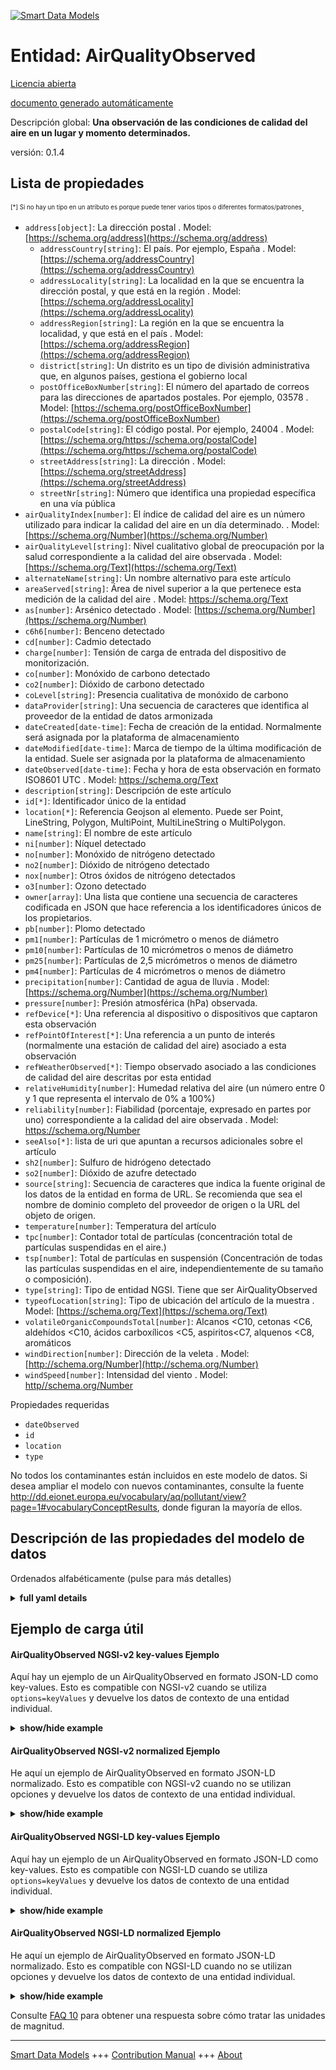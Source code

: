 <!-- 10-Header -->  
[![Smart Data Models](https://smartdatamodels.org/wp-content/uploads/2022/01/SmartDataModels_logo.png "Logo")](https://smartdatamodels.org)  
Entidad: AirQualityObserved  
===========================<!-- /10-Header -->  
<!-- 15-License -->  
[Licencia abierta](https://github.com/smart-data-models//dataModel.Environment/blob/master/AirQualityObserved/LICENSE.md)  
[documento generado automáticamente](https://docs.google.com/presentation/d/e/2PACX-1vTs-Ng5dIAwkg91oTTUdt8ua7woBXhPnwavZ0FxgR8BsAI_Ek3C5q97Nd94HS8KhP-r_quD4H0fgyt3/pub?start=false&loop=false&delayms=3000#slide=id.gb715ace035_0_60)  
<!-- /15-License -->  
<!-- 20-Description -->  
Descripción global: **Una observación de las condiciones de calidad del aire en un lugar y momento determinados.**  
versión: 0.1.4  
<!-- /20-Description -->  
<!-- 30-PropertiesList -->  

## Lista de propiedades  

<sup><sub>[*] Si no hay un tipo en un atributo es porque puede tener varios tipos o diferentes formatos/patrones</sub></sup>.  
- `address[object]`: La dirección postal  . Model: [https://schema.org/address](https://schema.org/address)	- `addressCountry[string]`: El país. Por ejemplo, España  . Model: [https://schema.org/addressCountry](https://schema.org/addressCountry)  
	- `addressLocality[string]`: La localidad en la que se encuentra la dirección postal, y que está en la región  . Model: [https://schema.org/addressLocality](https://schema.org/addressLocality)  
	- `addressRegion[string]`: La región en la que se encuentra la localidad, y que está en el país  . Model: [https://schema.org/addressRegion](https://schema.org/addressRegion)  
	- `district[string]`: Un distrito es un tipo de división administrativa que, en algunos países, gestiona el gobierno local    
	- `postOfficeBoxNumber[string]`: El número del apartado de correos para las direcciones de apartados postales. Por ejemplo, 03578  . Model: [https://schema.org/postOfficeBoxNumber](https://schema.org/postOfficeBoxNumber)  
	- `postalCode[string]`: El código postal. Por ejemplo, 24004  . Model: [https://schema.org/https://schema.org/postalCode](https://schema.org/https://schema.org/postalCode)  
	- `streetAddress[string]`: La dirección  . Model: [https://schema.org/streetAddress](https://schema.org/streetAddress)  
	- `streetNr[string]`: Número que identifica una propiedad específica en una vía pública    
- `airQualityIndex[number]`: El índice de calidad del aire es un número utilizado para indicar la calidad del aire en un día determinado.  . Model: [https://schema.org/Number](https://schema.org/Number)- `airQualityLevel[string]`: Nivel cualitativo global de preocupación por la salud correspondiente a la calidad del aire observada  . Model: [https://schema.org/Text](https://schema.org/Text)- `alternateName[string]`: Un nombre alternativo para este artículo  - `areaServed[string]`: Área de nivel superior a la que pertenece esta medición de la calidad del aire  . Model: [https://schema.org/Text ](https://schema.org/Text )- `as[number]`: Arsénico detectado  . Model: [https://schema.org/Number](https://schema.org/Number)- `c6h6[number]`: Benceno detectado  - `cd[number]`: Cadmio detectado  - `charge[number]`: Tensión de carga de entrada del dispositivo de monitorización.  - `co[number]`: Monóxido de carbono detectado  - `co2[number]`: Dióxido de carbono detectado  - `coLevel[string]`: Presencia cualitativa de monóxido de carbono  - `dataProvider[string]`: Una secuencia de caracteres que identifica al proveedor de la entidad de datos armonizada  - `dateCreated[date-time]`: Fecha de creación de la entidad. Normalmente será asignada por la plataforma de almacenamiento  - `dateModified[date-time]`: Marca de tiempo de la última modificación de la entidad. Suele ser asignada por la plataforma de almacenamiento  - `dateObserved[date-time]`: Fecha y hora de esta observación en formato ISO8601 UTC  . Model: [https://schema.org/Text ](https://schema.org/Text )- `description[string]`: Descripción de este artículo  - `id[*]`: Identificador único de la entidad  - `location[*]`: Referencia Geojson al elemento. Puede ser Point, LineString, Polygon, MultiPoint, MultiLineString o MultiPolygon.  - `name[string]`: El nombre de este artículo  - `ni[number]`: Níquel detectado  - `no[number]`: Monóxido de nitrógeno detectado  - `no2[number]`: Dióxido de nitrógeno detectado  - `nox[number]`: Otros óxidos de nitrógeno detectados  - `o3[number]`: Ozono detectado  - `owner[array]`: Una lista que contiene una secuencia de caracteres codificada en JSON que hace referencia a los identificadores únicos de los propietarios.  - `pb[number]`: Plomo detectado  - `pm1[number]`: Partículas de 1 micrómetro o menos de diámetro  - `pm10[number]`: Partículas de 10 micrómetros o menos de diámetro  - `pm25[number]`: Partículas de 2,5 micrómetros o menos de diámetro  - `pm4[number]`: Partículas de 4 micrómetros o menos de diámetro  - `precipitation[number]`: Cantidad de agua de lluvia  . Model: [https://schema.org/Number](https://schema.org/Number)- `pressure[number]`: Presión atmosférica (hPa) observada.  - `refDevice[*]`: Una referencia al dispositivo o dispositivos que captaron esta observación  - `refPointOfInterest[*]`: Una referencia a un punto de interés (normalmente una estación de calidad del aire) asociado a esta observación  - `refWeatherObserved[*]`:  Tiempo observado asociado a las condiciones de calidad del aire descritas por esta entidad  - `relativeHumidity[number]`: Humedad relativa del aire (un número entre 0 y 1 que representa el intervalo de 0% a 100%)  - `reliability[number]`: Fiabilidad (porcentaje, expresado en partes por uno) correspondiente a la calidad del aire observada  . Model: [https://schema.org/Number ](https://schema.org/Number )- `seeAlso[*]`: lista de uri que apuntan a recursos adicionales sobre el artículo  - `sh2[number]`: Sulfuro de hidrógeno detectado  - `so2[number]`: Dióxido de azufre detectado  - `source[string]`: Secuencia de caracteres que indica la fuente original de los datos de la entidad en forma de URL. Se recomienda que sea el nombre de dominio completo del proveedor de origen o la URL del objeto de origen.  - `temperature[number]`: Temperatura del artículo  - `tpc[number]`: Contador total de partículas (concentración total de partículas suspendidas en el aire.)  - `tsp[number]`: Total de partículas en suspensión (Concentración de todas las partículas suspendidas en el aire, independientemente de su tamaño o composición).  - `type[string]`: Tipo de entidad NGSI. Tiene que ser AirQualityObserved  - `typeofLocation[string]`: Tipo de ubicación del artículo de la muestra  . Model: [https://schema.org/Text](https://schema.org/Text)- `volatileOrganicCompoundsTotal[number]`: Alcanos <C10, cetonas <C6, aldehídos <C10, ácidos carboxílicos <C5, aspiritos<C7, alquenos <C8, aromáticos  - `windDirection[number]`: Dirección de la veleta  . Model: [http://schema.org/Number](http://schema.org/Number)- `windSpeed[number]`: Intensidad del viento  . Model: [http//schema.org/Number](http//schema.org/Number)<!-- /30-PropertiesList -->  
<!-- 35-RequiredProperties -->  
Propiedades requeridas  
- `dateObserved`  - `id`  - `location`  - `type`  <!-- /35-RequiredProperties -->  
<!-- 40-NotesYaml -->  
No todos los contaminantes están incluidos en este modelo de datos. Si desea ampliar el modelo con nuevos contaminantes, consulte la fuente http://dd.eionet.europa.eu/vocabulary/aq/pollutant/view?page=1#vocabularyConceptResults, donde figuran la mayoría de ellos.  
<!-- /40-NotesYaml -->  
<!-- 50-DataModelHeader -->  
## Descripción de las propiedades del modelo de datos  
Ordenados alfabéticamente (pulse para más detalles)  
<!-- /50-DataModelHeader -->  
<!-- 60-ModelYaml -->  
<details><summary><strong>full yaml details</strong></summary>    
```yaml  
AirQualityObserved:    
  description: An observation of air quality conditions at a certain place and time.    
  properties:    
    address:    
      description: The mailing address    
      properties:    
        addressCountry:    
          description: 'The country. For example, Spain'    
          type: string    
          x-ngsi:    
            model: https://schema.org/addressCountry    
            type: Property    
        addressLocality:    
          description: 'The locality in which the street address is, and which is in the region'    
          type: string    
          x-ngsi:    
            model: https://schema.org/addressLocality    
            type: Property    
        addressRegion:    
          description: 'The region in which the locality is, and which is in the country'    
          type: string    
          x-ngsi:    
            model: https://schema.org/addressRegion    
            type: Property    
        district:    
          description: 'A district is a type of administrative division that, in some countries, is managed by the local government'    
          type: string    
          x-ngsi:    
            type: Property    
        postOfficeBoxNumber:    
          description: 'The post office box number for PO box addresses. For example, 03578'    
          type: string    
          x-ngsi:    
            model: https://schema.org/postOfficeBoxNumber    
            type: Property    
        postalCode:    
          description: 'The postal code. For example, 24004'    
          type: string    
          x-ngsi:    
            model: https://schema.org/https://schema.org/postalCode    
            type: Property    
        streetAddress:    
          description: The street address    
          type: string    
          x-ngsi:    
            model: https://schema.org/streetAddress    
            type: Property    
        streetNr:    
          description: Number identifying a specific property on a public street    
          type: string    
          x-ngsi:    
            type: Property    
      type: object    
      x-ngsi:    
        model: https://schema.org/address    
        type: Property    
    airQualityIndex:    
      description: Air quality index is a number used to report the quality of the air on any given day    
      minimum: 0    
      type: number    
      x-ngsi:    
        model: https://schema.org/Number    
        type: Property    
    airQualityLevel:    
      description: Overall qualitative level of health concern corresponding to the air quality observed    
      minLength: 2    
      type: string    
      x-ngsi:    
        model: https://schema.org/Text    
        type: Property    
    alternateName:    
      description: An alternative name for this item    
      type: string    
      x-ngsi:    
        type: Property    
    areaServed:    
      description: Higher level area to which this air quality measurement belongs to    
      type: string    
      x-ngsi:    
        model: 'https://schema.org/Text '    
        type: Property    
    as:    
      description: Arsenic detected    
      minimum: 0    
      type: number    
      x-ngsi:    
        model: https://schema.org/Number    
        type: Property    
    c6h6:    
      description: Benzene detected    
      minimum: 0    
      type: number    
      x-ngsi:    
        type: Property    
    cd:    
      description: Cadmium detected    
      minimum: 0    
      type: number    
      x-ngsi:    
        type: Property    
    charge:    
      description: Input charging voltage of the monitoring device.    
      minimum: 0    
      type: number    
      x-ngsi:    
        type: Property    
    co:    
      description: Carbon Monoxide detected    
      minimum: 0    
      type: number    
      x-ngsi:    
        type: Property    
    co2:    
      description: Carbon Dioxide detected    
      minimum: 0    
      type: number    
      x-ngsi:    
        type: Property    
    coLevel:    
      description: Qualitative Carbon Monoxide presence    
      type: string    
      x-ngsi:    
        type: Property    
    dataProvider:    
      description: A sequence of characters identifying the provider of the harmonised data entity    
      type: string    
      x-ngsi:    
        type: Property    
    dateCreated:    
      description: Entity creation timestamp. This will usually be allocated by the storage platform    
      format: date-time    
      type: string    
      x-ngsi:    
        type: Property    
    dateModified:    
      description: Timestamp of the last modification of the entity. This will usually be allocated by the storage platform    
      format: date-time    
      type: string    
      x-ngsi:    
        type: Property    
    dateObserved:    
      description: The date and time of this observation in ISO8601 UTCformat    
      format: date-time    
      type: string    
      x-ngsi:    
        model: 'https://schema.org/Text '    
        type: Property    
    description:    
      description: A description of this item    
      type: string    
      x-ngsi:    
        type: Property    
    id:    
      anyOf:    
        - description: Identifier format of any NGSI entity    
          maxLength: 256    
          minLength: 1    
          pattern: ^[\w\-\.\{\}\$\+\*\[\]`|~^@!,:\\]+$    
          type: string    
          x-ngsi:    
            type: Property    
        - description: Identifier format of any NGSI entity    
          format: uri    
          type: string    
          x-ngsi:    
            type: Property    
      description: Unique identifier of the entity    
      x-ngsi:    
        type: Relationship    
    location:    
      description: 'Geojson reference to the item. It can be Point, LineString, Polygon, MultiPoint, MultiLineString or MultiPolygon'    
      oneOf:    
        - description: Geojson reference to the item. Point    
          properties:    
            bbox:    
              items:    
                type: number    
              minItems: 4    
              type: array    
            coordinates:    
              items:    
                type: number    
              minItems: 2    
              type: array    
            type:    
              enum:    
                - Point    
              type: string    
          required:    
            - type    
            - coordinates    
          title: GeoJSON Point    
          type: object    
          x-ngsi:    
            type: GeoProperty    
        - description: Geojson reference to the item. LineString    
          properties:    
            bbox:    
              items:    
                type: number    
              minItems: 4    
              type: array    
            coordinates:    
              items:    
                items:    
                  type: number    
                minItems: 2    
                type: array    
              minItems: 2    
              type: array    
            type:    
              enum:    
                - LineString    
              type: string    
          required:    
            - type    
            - coordinates    
          title: GeoJSON LineString    
          type: object    
          x-ngsi:    
            type: GeoProperty    
        - description: Geojson reference to the item. Polygon    
          properties:    
            bbox:    
              items:    
                type: number    
              minItems: 4    
              type: array    
            coordinates:    
              items:    
                items:    
                  items:    
                    type: number    
                  minItems: 2    
                  type: array    
                minItems: 4    
                type: array    
              type: array    
            type:    
              enum:    
                - Polygon    
              type: string    
          required:    
            - type    
            - coordinates    
          title: GeoJSON Polygon    
          type: object    
          x-ngsi:    
            type: GeoProperty    
        - description: Geojson reference to the item. MultiPoint    
          properties:    
            bbox:    
              items:    
                type: number    
              minItems: 4    
              type: array    
            coordinates:    
              items:    
                items:    
                  type: number    
                minItems: 2    
                type: array    
              type: array    
            type:    
              enum:    
                - MultiPoint    
              type: string    
          required:    
            - type    
            - coordinates    
          title: GeoJSON MultiPoint    
          type: object    
          x-ngsi:    
            type: GeoProperty    
        - description: Geojson reference to the item. MultiLineString    
          properties:    
            bbox:    
              items:    
                type: number    
              minItems: 4    
              type: array    
            coordinates:    
              items:    
                items:    
                  items:    
                    type: number    
                  minItems: 2    
                  type: array    
                minItems: 2    
                type: array    
              type: array    
            type:    
              enum:    
                - MultiLineString    
              type: string    
          required:    
            - type    
            - coordinates    
          title: GeoJSON MultiLineString    
          type: object    
          x-ngsi:    
            type: GeoProperty    
        - description: Geojson reference to the item. MultiLineString    
          properties:    
            bbox:    
              items:    
                type: number    
              minItems: 4    
              type: array    
            coordinates:    
              items:    
                items:    
                  items:    
                    items:    
                      type: number    
                    minItems: 2    
                    type: array    
                  minItems: 4    
                  type: array    
                type: array    
              type: array    
            type:    
              enum:    
                - MultiPolygon    
              type: string    
          required:    
            - type    
            - coordinates    
          title: GeoJSON MultiPolygon    
          type: object    
          x-ngsi:    
            type: GeoProperty    
      x-ngsi:    
        type: GeoProperty    
    name:    
      description: The name of this item    
      type: string    
      x-ngsi:    
        type: Property    
    ni:    
      description: 'Nickel detected '    
      minimum: 0    
      type: number    
      x-ngsi:    
        type: Property    
    no:    
      description: Nitrogen monoxide detected    
      minimum: 0    
      type: number    
      x-ngsi:    
        type: Property    
    no2:    
      description: Nitrogen dioxide detected    
      minimum: 0    
      type: number    
      x-ngsi:    
        type: Property    
    nox:    
      description: Other Nitrogen oxides detected    
      minimum: 0    
      type: number    
      x-ngsi:    
        type: Property    
    o3:    
      description: 'Ozone detected '    
      minimum: 0    
      type: number    
      x-ngsi:    
        type: Property    
    owner:    
      description: A List containing a JSON encoded sequence of characters referencing the unique Ids of the owner(s)    
      items:    
        anyOf:    
          - description: Identifier format of any NGSI entity    
            maxLength: 256    
            minLength: 1    
            pattern: ^[\w\-\.\{\}\$\+\*\[\]`|~^@!,:\\]+$    
            type: string    
            x-ngsi:    
              type: Property    
          - description: Identifier format of any NGSI entity    
            format: uri    
            type: string    
            x-ngsi:    
              type: Property    
        description: Unique identifier of the entity    
        x-ngsi:    
          type: Relationship    
      type: array    
      x-ngsi:    
        type: Property    
    pb:    
      description: 'Lead detected   '    
      minimum: 0    
      type: number    
      x-ngsi:    
        type: Property    
    pm1:    
      description: Particulate matter 1 micrometers or less in diameter    
      type: number    
      x-ngsi:    
        type: Property    
    pm10:    
      description: Particulate matter 10 micrometers or less in diameter    
      minimum: 0    
      type: number    
      x-ngsi:    
        type: Property    
    pm25:    
      description: Particulate matter 2.5 micrometers or less in diameter    
      minimum: 0    
      type: number    
      x-ngsi:    
        type: Property    
    pm4:    
      description: Particulate matter 4 micrometers or less in diameter    
      minimum: 0    
      type: number    
      x-ngsi:    
        type: Property    
    precipitation:    
      description: Amount of water rain    
      minimum: 0    
      type: number    
      x-ngsi:    
        model: https://schema.org/Number    
        type: Property    
        units: Liters per square meter    
    pressure:    
      description: Atmospheric pressure (hPa) observed.    
      minimum: 0    
      type: number    
      x-ngsi:    
        type: Property    
    refDevice:    
      anyOf:    
        - description: Identifier format of any NGSI entity    
          maxLength: 256    
          minLength: 1    
          pattern: ^[\w\-\.\{\}\$\+\*\[\]`|~^@!,:\\]+$    
          type: string    
          x-ngsi:    
            type: Property    
        - description: Identifier format of any NGSI entity    
          format: uri    
          type: string    
          x-ngsi:    
            type: Property    
      description: A reference to the device(s) which captured this observation    
      x-ngsi:    
        type: Relationship    
    refPointOfInterest:    
      anyOf:    
        - description: Identifier format of any NGSI entity    
          maxLength: 256    
          minLength: 1    
          pattern: ^[\w\-\.\{\}\$\+\*\[\]`|~^@!,:\\]+$    
          type: string    
          x-ngsi:    
            type: Property    
        - description: Identifier format of any NGSI entity    
          format: uri    
          type: string    
          x-ngsi:    
            type: Property    
      description: A reference to a point of interest (usually an air quality station) associated to this observation    
      x-ngsi:    
        type: Relationship    
    refWeatherObserved:    
      anyOf:    
        - description: Identifier format of any NGSI entity    
          maxLength: 256    
          minLength: 1    
          pattern: ^[\w\-\.\{\}\$\+\*\[\]`|~^@!,:\\]+$    
          type: string    
          x-ngsi:    
            type: Property    
        - description: Identifier format of any NGSI entity    
          format: uri    
          type: string    
          x-ngsi:    
            type: Property    
      description: ' Weather observed associated to the air quality conditions described by this entity'    
      x-ngsi:    
        type: Relationship    
    relativeHumidity:    
      description: Relative Humidity of the air (a number between 0 and 1 representing the range of 0% to 100%)    
      maximum: 1    
      minimum: 0    
      type: number    
      x-ngsi:    
        type: Property    
    reliability:    
      description: 'Reliability (percentage, expressed in parts per one) corresponding to the air quality observed'    
      maximum: 1.0    
      minimum: 0    
      type: number    
      x-ngsi:    
        model: 'https://schema.org/Number '    
        type: Property    
    seeAlso:    
      description: list of uri pointing to additional resources about the item    
      oneOf:    
        - items:    
            format: uri    
            type: string    
          minItems: 1    
          type: array    
        - format: uri    
          type: string    
      x-ngsi:    
        type: Property    
    sh2:    
      description: Hydrogen sulfide detected    
      minimum: 0    
      type: number    
      x-ngsi:    
        type: Property    
    so2:    
      description: Sulfur dioxide detected    
      minimum: 0    
      type: number    
      x-ngsi:    
        type: Property    
    source:    
      description: 'A sequence of characters giving the original source of the entity data as a URL. Recommended to be the fully qualified domain name of the source provider, or the URL to the source object'    
      type: string    
      x-ngsi:    
        type: Property    
    temperature:    
      description: Temperature of the item    
      type: number    
      x-ngsi:    
        type: Property    
    tpc:    
      description: Total Particulate Counter (Total concentration of particles suspended in the air.)    
      minimum: 0    
      type: number    
      x-ngsi:    
        type: Property    
    tsp:    
      description: Total Suspended Particles (Concentration of all airborne particles regardless of their size or composition.)    
      minimum: 0    
      type: number    
      x-ngsi:    
        type: Property    
    type:    
      description: NGSI Entity type. It has to be AirQualityObserved    
      enum:    
        - AirQualityObserved    
      type: string    
      x-ngsi:    
        type: Property    
    typeofLocation:    
      description: Type of location of the sampled item    
      enum:    
        - indoor    
        - outdoor    
      type: string    
      x-ngsi:    
        model: https://schema.org/Text    
        type: Property    
    volatileOrganicCompoundsTotal:    
      description: 'Alkanes <C10, ketones <C6, aldehydes <C10, carboxylic acids <C5, aspirits<C7, Alkenes <C8, Aromatics'    
      minimum: 0    
      type: number    
      x-ngsi:    
        type: Property    
    windDirection:    
      description: Direction of the weather vane    
      maximum: 180    
      minimum: -180    
      type: number    
      x-ngsi:    
        model: http://schema.org/Number    
        type: Property    
    windSpeed:    
      description: Intensity of the wind    
      minimum: 0    
      type: number    
      x-ngsi:    
        model: http//schema.org/Number    
        type: Property    
  required:    
    - id    
    - type    
    - dateObserved    
    - location    
  type: object    
  x-derived-from: ""    
  x-disclaimer: 'Redistribution and use in source and binary forms, with or without modification, are permitted  provided that the license conditions are met. Copyleft (c) 2024 Contributors to Smart Data Models Program'    
  x-license-url: https://github.com/smart-data-models/dataModel.Environment/blob/master/AirQualityObserved/LICENSE.md    
  x-model-schema: https://smart-data-models.github.io/dataModel.Environment/AirQualityObserved/schema.json    
  x-model-tags: ""    
  x-version: 0.1.4    
```  
</details>    
<!-- /60-ModelYaml -->  
<!-- 70-MiddleNotes -->  
<!-- /70-MiddleNotes -->  
<!-- 80-Examples -->  
## Ejemplo de carga útil  
#### AirQualityObserved NGSI-v2 key-values Ejemplo  
Aquí hay un ejemplo de un AirQualityObserved en formato JSON-LD como key-values. Esto es compatible con NGSI-v2 cuando se utiliza `options=keyValues` y devuelve los datos de contexto de una entidad individual.  
<details><summary><strong>show/hide example</strong></summary>    
```json  
{  
  "id": "Madrid-AmbientObserved-28079004-2016-03-15T11:00:00",  
  "type": "AirQualityObserved",  
  "address": {  
    "addressCountry": "ES",  
    "addressLocality": "Madrid",  
    "streetAddress": "Plaza de Espa\u00f1a"  
  },  
  "dateObserved": "2016-03-15T11:00:00",  
  "areaServed": "Brooklands",  
  "location": {  
    "type": "Point",  
    "coordinates": [  
      -3.712247222222222,  
      40.423852777777775  
    ]  
  },  
  "source": "http://datos.madrid.es",  
  "typeOfLocation": "outdoor",  
  "precipitation": 0,  
  "relativeHumidity": 0.54,  
  "temperature": 12.2,  
  "windDirection": 176,  
  "windSpeed": 0.64,  
  "airQualityLevel": "moderate",  
  "airQualityIndex": 65,  
  "reliability": 0.7,  
  "co": 500,  
  "no": 45,  
  "co2": 69,  
  "nox": 139,  
  "so2": 11,  
  "coLevel": "moderate",  
  "pm4": 37,  
  "tpc": 108,  
  "tsp": 73.3,  
  "pressure": 1.1,  
  "charge": 5,  
  "refPointOfInterest": "28079004-Pza.deEspanya"  
}  
```  
</details>  
#### AirQualityObserved NGSI-v2 normalized Ejemplo  
He aquí un ejemplo de AirQualityObserved en formato JSON-LD normalizado. Esto es compatible con NGSI-v2 cuando no se utilizan opciones y devuelve los datos de contexto de una entidad individual.  
<details><summary><strong>show/hide example</strong></summary>    
```json  
{  
  "id": "Madrid-AmbientObserved-28079004-2016-03-15T11:00:00",  
  "type": "AirQualityObserved",  
  "dateObserved": {  
    "type": "DateTime",  
    "value": "2016-03-15T11:00:00"  
  },  
  "areaServed": {  
    "type": "Text",  
    "value": "Brooklands"  
  },  
  "airQualityLevel": {  
    "type": "Text",  
    "value": "moderate"  
  },  
  "co": {  
    "type": "Number",  
    "value": 500,  
    "metadata": {  
      "unitCode": {  
        "value": "GP"  
      }  
    }  
  },  
  "temperature": {  
    "type": "Number",  
    "value": 12.2  
  },  
  "no": {  
    "type": "Number",  
    "value": 45,  
    "metadata": {  
      "unitCode": {  
        "value": "GQ"  
      }  
    }  
  },  
  "refPointOfInterest": {  
    "type": "Text",  
    "value": "28079004-Pza.deEspanya"  
  },  
  "windDirection": {  
    "type": "Number",  
    "value": 176  
  },  
  "source": {  
    "type": "Text",  
    "value": "http://datos.madrid.es"  
  },  
  "windSpeed": {  
    "type": "Number",  
    "value": 0.64  
  },  
  "so2": {  
    "type": "Number",  
    "value": 11,  
    "metadata": {  
      "unitCode": {  
        "value": "GQ"  
      }  
    }  
  },  
  "nox": {  
    "type": "Number",  
    "value": 139,  
    "metadata": {  
      "unitCode": {  
        "value": "GQ"  
      }  
    }  
  },  
  "location": {  
    "type": "geo:json",  
    "value": {  
      "type": "Point",  
      "coordinates": [  
        -3.712247222222222,  
        40.423852777777775  
      ]  
    }  
  },  
  "typeOfLocation": {  
    "type": "Text",  
    "value": "outdoor"  
  },  
  "airQualityIndex": {  
    "type": "Number",  
    "value": 65  
  },  
  "address": {  
    "type": "StructuredValue",  
    "value": {  
      "addressCountry": "ES",  
      "addressLocality": "Madrid",  
      "streetAddress": "Plaza de Espa\u00f1a"  
    }  
  },  
  "reliability": {  
    "type": "Number",  
    "value": 0.7  
  },  
  "relativeHumidity": {  
    "type": "Number",  
    "value": 0.54  
  },  
  "precipitation": {  
    "type": "Boolean",  
    "value": false  
  },  
  "no2": {  
    "type": "Number",  
    "value": 69,  
    "metadata": {  
      "unitCode": {  
        "value": "GQ"  
      }  
    }  
  },  
  "coLevel": {  
    "type": "Text",  
    "value": "moderate"  
  },  
  "pm4": {  
      "type": "Number",  
      "value": 37  
    },  
    "tpc": {  
      "type": "Number",  
      "value": 108  
    },  
    "tsp": {  
      "type": "Number",  
      "value": 73.3  
    },  
    "pressure": {  
      "type": "Number",  
      "value": 1.1  
    },  
    "charge": {  
      "type": "Number",  
      "value": 5  
    }  
}  
```  
</details>  
#### AirQualityObserved NGSI-LD key-values Ejemplo  
Aquí hay un ejemplo de un AirQualityObserved en formato JSON-LD como key-values. Esto es compatible con NGSI-LD cuando se utiliza `options=keyValues` y devuelve los datos de contexto de una entidad individual.  
<details><summary><strong>show/hide example</strong></summary>    
```json  
{  
  "id": "urn:ngsi-ld:AirQualityObserved:Madrid-AmbientObserved-28079004-2016-03-15T11:00:00",  
  "type": "AirQualityObserved",  
  "co": 500,  
  "coLevel": "moderate",  
  "no": 45,  
  "no2": 69,  
  "nox": 139,  
  "so2": 11,  
  "address": {  
    "addressCountry": "ES",  
    "addressLocality": "Madrid",  
    "streetAddress": "Plaza de Espa\u00f1a",  
    "type": "PostalAddress"  
  },  
  "airQualityIndex": 65,  
  "airQualityLevel": "moderate",  
  "areaServed": "Brooklands",  
  "dateObserved": "2016-03-15T11:00:00",  
  "location": {  
    "coordinates": [  
      -3.712247222222222,  
      40.423852777777775  
    ],  
    "type": "Point"  
  },  
  "precipitation": 0,  
  "refPointOfInterest": "urn:ngsi-ld:PointOfInterest:28079004-Pza.deEspanya",  
  "relativeHumidity": 0.54,  
  "reliability": 0.7,  
  "source": "http://datos.madrid.es",  
  "temperature": 12.2,  
  "typeOfLocation": "outdoor",  
  "windDirection": 180,  
  "windSpeed": 0.64,  
  "@context": [  
    "https://raw.githubusercontent.com/smart-data-models/dataModel.Environment/master/context.jsonld"  
  ]  
}  
```  
</details>  
#### AirQualityObserved NGSI-LD normalized Ejemplo  
He aquí un ejemplo de AirQualityObserved en formato JSON-LD normalizado. Esto es compatible con NGSI-LD cuando no se utilizan opciones y devuelve los datos de contexto de una entidad individual.  
<details><summary><strong>show/hide example</strong></summary>    
```json  
{  
  "id": "urn:ngsi-ld:AirQualityObserved:Madrid-AmbientObserved-28079004-2016-03-15T11:00:00",  
  "type": "AirQualityObserved",  
  "co": {  
      "type": "Property",  
      "value": 500,  
      "unitCode": "GP"  
  },  
  "coLevel": {  
      "type": "Property",  
      "value": "moderate"  
  },  
  "no": {  
      "type": "Property",  
      "value": 45,  
      "unitCode": "GQ"  
  },  
  "no2": {  
      "type": "Property",  
      "value": 69,  
      "unitCode": "GQ"  
  },  
  "nox": {  
      "type": "Property",  
      "value": 139,  
      "unitCode": "GQ"  
  },  
  "so2": {  
      "type": "Property",  
      "value": 11,  
      "unitCode": "GQ"  
  },  
  "address": {  
      "type": "Property",  
      "value": {  
          "addressCountry": "ES",  
          "addressLocality": "Madrid",  
          "streetAddress": "Plaza de Espa\u00f1a",  
          "type": "PostalAddress"  
      }  
  },  
  "airQualityIndex": {  
      "type": "Property",  
      "value": 65  
  },  
  "airQualityLevel": {  
      "type": "Property",  
      "value": "moderate"  
  },  
  "areaServed": {  
      "type": "Property",  
      "value": "Brooklands"  
  },  
  "dateObserved": {  
      "type": "Property",  
      "value": "2016-03-15T11:00:00"  
  },  
  "location": {  
      "type": "GeoProperty",  
      "value": {  
          "type": "Point",  
          "coordinates": [  
              -3.712247222222222,  
              40.423852777777775  
          ]  
      }  
  },  
  "precipitation": {  
      "type": "Property",  
      "value": 0  
  },  
  "refPointOfInterest": {  
      "type": "Relationship",  
      "object": "urn:ngsi-ld:PointOfInterest:28079004-Pza.deEspanya"  
  },  
  "relativeHumidity": {  
      "type": "Property",  
      "value": 0.54  
  },  
  "reliability": {  
      "type": "Property",  
      "value": 0.7  
  },  
  "source": {  
      "type": "Property",  
      "value": "http://datos.madrid.es"  
  },  
  "temperature": {  
      "type": "Property",  
      "value": 12.2  
  },  
  "typeOfLocation": {  
      "type": "Property",  
      "value": "outdoor"  
  },  
  "windDirection": {  
      "type": "Property",  
      "value": 186  
  },  
  "windSpeed": {  
      "type": "Property",  
      "value": 0.64  
  },  
  "pm4": {  
      "type": "Property",  
      "value": 37  
    },   
  "tpc": {  
      "type": "Property",  
      "value": 108  
    },  
  "tsp": {  
      "type": "Property",  
      "value": 73.3  
    },   
  "pressure": {  
      "type": "Property",  
      "value": 1.1  
    },  
  "charge": {  
      "type": "Property",  
      "value": 5  
    },  
  "@context": [  
      "https://raw.githubusercontent.com/smart-data-models/dataModel.Environment/master/context.jsonld"  
  ]  
}  
```  
</details><!-- /80-Examples -->  
<!-- 90-FooterNotes -->  
<!-- /90-FooterNotes -->  
<!-- 95-Units -->  
Consulte [FAQ 10](https://smartdatamodels.org/index.php/faqs/) para obtener una respuesta sobre cómo tratar las unidades de magnitud.  
<!-- /95-Units -->  
<!-- 97-LastFooter -->  
---  
[Smart Data Models](https://smartdatamodels.org) +++ [Contribution Manual](https://bit.ly/contribution_manual) +++ [About](https://bit.ly/Introduction_SDM)<!-- /97-LastFooter -->  
